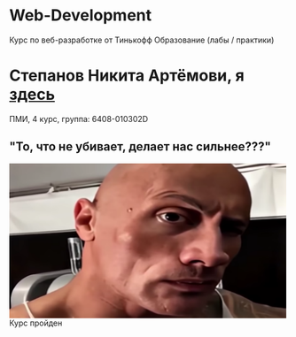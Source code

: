 # Web-Development
Курс по веб-разработке от Тинькофф Образование (лабы / практики)
<h1>Степанов Никита Артёмови, я <a href="https://github.com/nsigi" target="_blank">здесь</a></h1>
ПМИ, 4 курс, группа: 6408-010302D
<h2>"То, что не убивает, делает нас сильнее???"</h2>
<img src="https://github.com/nsigi/Web-Development/blob/main/скала.png"  align="center" width="500px"/>
Курс пройден
